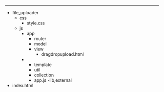 ---
- file_uploader
  - css
    - style.css
  - js
    - app
      - router
      - model
      - view
        - dragdropupload.html
	- 
      - template
      - util
      - collection
      - app.js
    -lib,external
 - index.html




